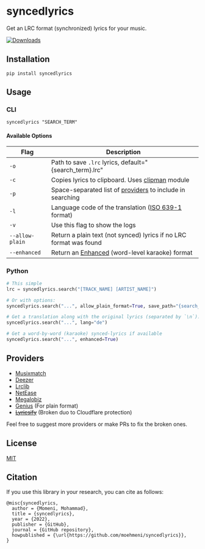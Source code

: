 # syncedlyrics
 Get an LRC format (synchronized) lyrics for your music.
 
 [![Downloads](https://static.pepy.tech/badge/syncedlyrics/month)](https://pepy.tech/project/syncedlyrics)

## Installation
```
pip install syncedlyrics
```
## Usage
### CLI
```
syncedlyrics "SEARCH_TERM"
```

#### Available Options
| Flag | Description |
| --- | --- |
| `-o` | Path to save `.lrc` lyrics, default="{search_term}.lrc" |
| `-с` | Copies lyrics to clipboard. Uses [clipman](https://github.com/NikitaBeloglazov/clipman) module |
| `-p` | Space-separated list of [providers](#providers) to include in searching |
| `-l` | Language code of the translation ([ISO 639-1](https://en.wikipedia.org/wiki/List_of_ISO_639_language_codes) format) |
| `-v` | Use this flag to show the logs |  
| `--allow-plain` | Return a plain text (not synced) lyrics if no LRC format was found |
| `--enhanced` | Return an [Enhanced](https://en.wikipedia.org/wiki/LRC_(file_format)#A2_extension:_word_time_tag) (word-level karaoke) format

### Python
```py
# This simple
lrc = syncedlyrics.search("[TRACK_NAME] [ARTIST_NAME]")

# Or with options:
syncedlyrics.search("...", allow_plain_format=True, save_path="{search_term}_1234.lrc", providers=["NetEase"])

# Get a translation along with the original lyrics (separated by `\n`):
syncedlyrics.search("...", lang="de")

# Get a word-by-word (karaoke) synced-lyrics if available
syncedlyrics.search("...", enhanced=True)
```

## Providers
- [Musixmatch](https://www.musixmatch.com/)
- [Deezer](https://deezer.com/)
- [Lrclib](https://github.com/tranxuanthang/lrcget/issues/2#issuecomment-1326925928)
- [NetEase](https://music.163.com/)
- [Megalobiz](https://www.megalobiz.com/)
- [Genius](https://genius.com) (For plain format)
- ~~[Lyricsify](https://www.lyricsify.com/)~~ (Broken duo to Cloudflare protection)

Feel free to suggest more providers or make PRs to fix the broken ones.

## License
[MIT](https://github.com/rtcq/syncedlyrics/blob/master/LICENSE)

## Citation
If you use this library in your research, you can cite as follows:
```
@misc{syncedlyrics,
  author = {Momeni, Mohammad},
  title = {syncedlyrics},
  year = {2022},
  publisher = {GitHub},
  journal = {GitHub repository},
  howpublished = {\url{https://github.com/moehmeni/syncedlyrics}},
}
```
